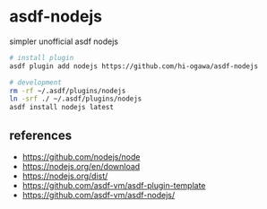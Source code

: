 # asdf-nodejs

simpler unofficial asdf nodejs

```sh
# install plugin
asdf plugin add nodejs https://github.com/hi-ogawa/asdf-nodejs

# development
rm -rf ~/.asdf/plugins/nodejs
ln -srf ./ ~/.asdf/plugins/nodejs
asdf install nodejs latest
```

## references

- https://github.com/nodejs/node
- https://nodejs.org/en/download
- https://nodejs.org/dist/
- https://github.com/asdf-vm/asdf-plugin-template
- https://github.com/asdf-vm/asdf-nodejs/
